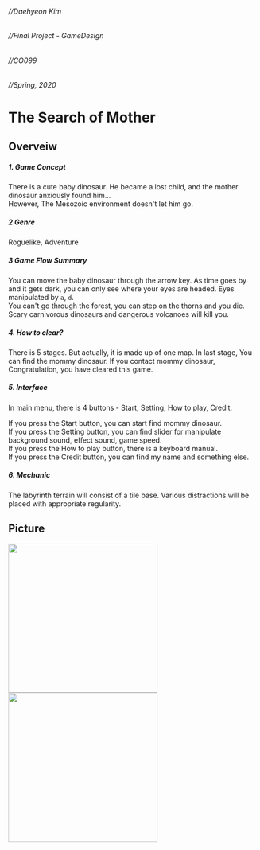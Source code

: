 ###### //Daehyeon Kim   
###### //Final Project - GameDesign   
###### //CO099   
###### //Spring, 2020   
   
The Search of Mother   
=============
Overveiw
-------------   
##### 1. Game Concept   
There is a cute baby dinosaur. He became a lost child, and the mother dinosaur anxiously found him...   
However, The Mesozoic environment doesn't let him go.   
##### 2 Genre
Roguelike, Adventure   
##### 3 Game Flow Summary   
You can move the baby dinosaur through the arrow key. As time goes by and it gets dark, you can only see where your eyes are headed. Eyes manipulated by `a`, `d`.   
You can't go through the forest, you can step on the thorns and you die. Scary carnivorous dinosaurs and dangerous volcanoes will kill you.   
##### 4. How to clear?
There is 5 stages. But actually, it is made up of one map. In last stage, You can find the mommy dinosaur. If you contact mommy dinosaur, Congratulation, you have cleared this game.   
##### 5. Interface
In main menu, there is 4 buttons - Start, Setting, How to play, Credit.   
   
If you press the Start button, you can start find mommy dinosaur.   
If you press the Setting button, you can find slider for manipulate background sound, effect sound, game speed.   
If you press the How to play button, there is a keyboard manual.   
If you press the Credit button, you can find my name and something else.
##### 6. Mechanic   
The labyrinth terrain will consist of a tile base. Various distractions will be placed with appropriate regularity.

## Picture

<div>
<img width="300" src="https://user-images.githubusercontent.com/65066421/85094274-5fdddc00-b229-11ea-89fb-517c41ae5f91.png">
<img width="300" src="https://user-images.githubusercontent.com/65066421/85094439-c3680980-b229-11ea-8671-226098f485a8.png">
</div>
